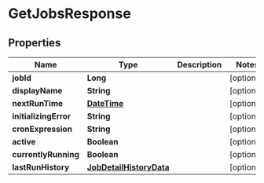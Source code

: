 
# GetJobsResponse

## Properties
Name | Type | Description | Notes
------------ | ------------- | ------------- | -------------
**jobId** | **Long** |  |  [optional]
**displayName** | **String** |  |  [optional]
**nextRunTime** | [**DateTime**](DateTime.md) |  |  [optional]
**initializingError** | **String** |  |  [optional]
**cronExpression** | **String** |  |  [optional]
**active** | **Boolean** |  |  [optional]
**currentlyRunning** | **Boolean** |  |  [optional]
**lastRunHistory** | [**JobDetailHistoryData**](JobDetailHistoryData.md) |  |  [optional]



